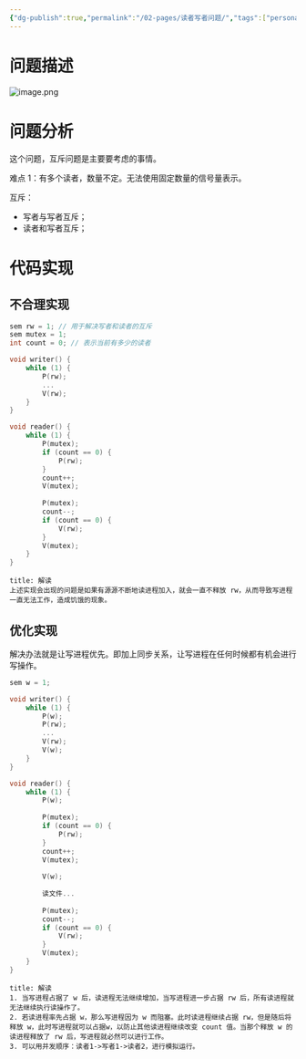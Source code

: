 ```yaml
---
{"dg-publish":true,"permalink":"/02-pages/读者写者问题/","tags":["personal/blog","algorithm/多线程","os/thread","os/process"]}
---
```


# 问题描述
![image.png](https://yelanyanyu-img-bed.oss-cn-hangzhou.aliyuncs.com/img/blog/2024/11/20241112204516.png)

# 问题分析
这个问题，互斥问题是主要要考虑的事情。

难点 1：有多个读者，数量不定。无法使用固定数量的信号量表示。

互斥：
 - 写者与写者互斥；
 - 读者和写者互斥；
# 代码实现
## 不合理实现
```c
sem rw = 1; // 用于解决写者和读者的互斥
sem mutex = 1;
int count = 0; // 表示当前有多少的读者

void writer() {
	while (1) {
		P(rw);
		...
		V(rw);
	}
}

void reader() {
	while (1) {
		P(mutex);
		if (count == 0) {
			P(rw);
		}
		count++;
		V(mutex);
		
		P(mutex);
		count--;
		if (count == 0) {
			V(rw);
		}
		V(mutex);
	}
}
```

```ad-note
title: 解读
上述实现会出现的问题是如果有源源不断地读进程加入，就会一直不释放 rw，从而导致写进程一直无法工作，造成饥饿的现象。
```

## 优化实现
解决办法就是让写进程优先。即加上同步关系，让写进程在任何时候都有机会进行写操作。
```c
sem w = 1;

void writer() {
	while (1) {
		P(w);
		P(rw);
		...
		V(rw);
		V(w);
	}
}

void reader() {
	while (1) {
		P(w);
		
		P(mutex);
		if (count == 0) {
			P(rw);
		}
		count++;
		V(mutex);
		
		V(w);
		
		读文件...
		
		P(mutex);
		count--;
		if (count == 0) {
			V(rw);
		}
		V(mutex);
	}
}
```

```ad-note
title: 解读
1. 当写进程占据了 w 后，读进程无法继续增加，当写进程进一步占据 rw 后，所有读进程就无法继续执行读操作了。
2. 若读进程率先占据 w，那么写进程因为 w 而阻塞。此时读进程继续占据 rw，但是随后将释放 w，此时写进程就可以占据w，以防止其他读进程继续改变 count 值。当那个释放 w 的读进程释放了 rw 后，写进程就必然可以进行工作。
3. 可以用并发顺序：读者1->写者1->读者2，进行模拟运行。
```
